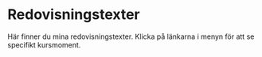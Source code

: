 ---
---
Redovisningstexter
=========================

Här finner du mina redovisningstexter. Klicka på länkarna i menyn för att se specifikt kursmoment.
